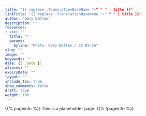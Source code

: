 ```yaml
---
title: "{{ replace .TranslationBaseName "-" " " | title }}"
linkTitle: "{{ replace .TranslationBaseName "-" " " | title }}"
author: "Gary Dalton"
description: ""
resources:
- src: ""
  title: ""
  params:
    byline: "Photo: Gary Dalton / CC-BY-CA"
slug: ""
image: ""
keywords: ""
date: {{ .Date }}
aliases: ""
expiryDate: ""
layout: ""
include_toc: true
show_comments: false
draft: true
weight: 100
---
```


{{% pageinfo %}}
This is a placeholder page.
{{% /pageinfo %}}